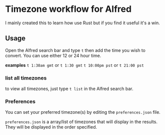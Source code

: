 # Timezone workflow for Alfred

I mainly created this to learn how use Rust but if you find it useful it's a win.

## Usage
Open the Alfred search bar and type `t` then add the time you wish to convert. You can use either 12 or 24 hour time.

**examples**
`t 1:30am gmt` or `t 1:30 gmt`
`t 10:00pm pst` or `t 21:00 pst`


### list all timezones
to view all timezones, just type `t list` in the Alfred search bar.


### Preferences
You can set your preferred timezone(s) by editing the `preferences.json` file.

`preferences.json` is a array/list of timezones that will display in the results. They will be displayed in the order specified.

